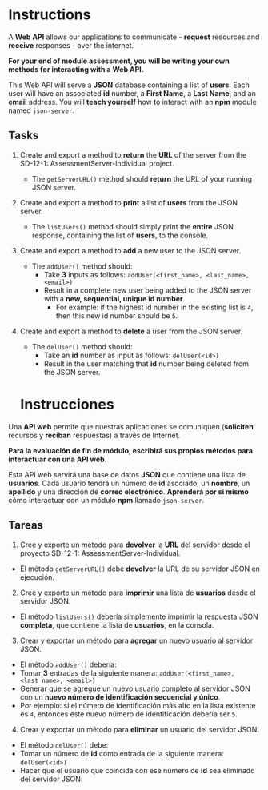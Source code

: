 # Instructions

A **Web API** allows our applications to communicate - **request** resources and **receive** responses - over the internet. 

**For your end of module assessment, you will be writing your own methods for interacting with a Web API.**

This Web API will serve a **JSON** database containing a list of **users**. Each user will have an associated **id** number, a **First Name**, a **Last Name**, and an **email** address. You will **teach yourself** how to interact with an **npm** module named `json-server`.


## Tasks

1. Create and export a method to **return** the **URL** of the server from the SD-12-1: AssessmentServer-Individual project.
    * The `getServerURL()` method should **return** the URL of your running JSON server.

2. Create and export a method to **print** a list of **users** from the JSON server.
    * The `listUsers()` method should simply print the **entire** JSON response, containing the list of **users**, to the console.

3. Create and export a method to **add** a new user to the JSON server.
    * The `addUser()` method should:
      * Take **3** inputs as follows: `addUser(<first_name>, <last_name>, <email>)`
      * Result in a complete new user being added to the JSON server with a **new, sequential, unique id number**.
        * For example: if the highest id number in the existing list is `4`, then this new id number should be `5`.

4. Create and export a method to **delete** a user from the JSON server.
    * The `delUser()` method should:
      * Take an **id** number as input as follows: `delUser(<id>)`
      * Result in the user matching that **id** number being deleted from the JSON server.


    # Instrucciones

Una **API web** permite que nuestras aplicaciones se comuniquen (**soliciten** recursos y **reciban** respuestas) a través de Internet. 

**Para la evaluación de fin de módulo, escribirá sus propios métodos para interactuar con una API web.**

Esta API web servirá una base de datos **JSON** que contiene una lista de **usuarios**. Cada usuario tendrá un número de **id** asociado, un **nombre**, un **apellido** y una dirección de **correo electrónico**. **Aprenderá por sí mismo** cómo interactuar con un módulo **npm** llamado `json-server`.

## Tareas

1. Cree y exporte un método para **devolver** la **URL** del servidor desde el proyecto SD-12-1: AssessmentServer-Individual.
* El método `getServerURL()` debe **devolver** la URL de su servidor JSON en ejecución.

2. Cree y exporte un método para **imprimir** una lista de **usuarios** desde el servidor JSON.
* El método `listUsers()` debería simplemente imprimir la respuesta JSON **completa**, que contiene la lista de **usuarios**, en la consola.

3. Crear y exportar un método para **agregar** un nuevo usuario al servidor JSON.
* El método `addUser()` debería:
* Tomar **3** entradas de la siguiente manera: `addUser(<first_name>, <last_name>, <email>)`
* Generar que se agregue un nuevo usuario completo al servidor JSON con un **nuevo número de identificación secuencial y único**.
* Por ejemplo: si el número de identificación más alto en la lista existente es `4`, entonces este nuevo número de identificación debería ser `5`.

4. Crear y exportar un método para **eliminar** un usuario del servidor JSON.
* El método `delUser()` debe:
* Tomar un número de **id** como entrada de la siguiente manera: `delUser(<id>)`
* Hacer que el usuario que coincida con ese número de **id** sea eliminado del servidor JSON.